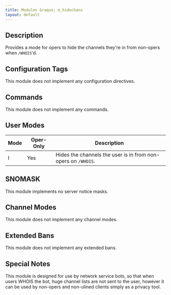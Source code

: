 ```yaml
---
title: Modules &raquo; m_hidechans
layout: default
---
```


## Description

Provides a mode for opers to hide the channels they're in from non-opers when `/WHOIS`'d.

## Configuration Tags

This module does not implement any configuration directives.

## Commands

This module does not implement any commands.

## User Modes

Mode | Oper-Only | Description
---- | --------- | -----------
I | Yes | Hides the channels the user is in from non-opers on `/WHOIS`.

## SNOMASK

This module implements no server notice masks.

## Channel Modes

This module does not implement any channel modes.

## Extended Bans

This module does not implement any extended bans.

## Special Notes

This module is designed for use by network service bots, so that when users WHOIS the bot, huge channel lists are 
not sent to the user, however it can be used by non-opers and non-ulined clients simply as a privacy tool.

